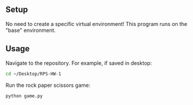 ## Setup

No need to create a specific virtual environment! This program runs on the "base" environment. 

## Usage

Navigate to the repository. For example, if saved in desktop:

```sh
cd ~/Desktop/RPS-HW-1
```

Run the rock paper scissors game:

```sh
python game.py
```


